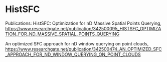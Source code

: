 # HistSFC

Publications:
HistSFC: Optimization for nD Massive Spatial Points Querying, https://www.researchgate.net/publication/342500095_HISTSFC_OPTIMIZATION_FOR_ND_MASSIVE_SPATIAL_POINTS_QUERYING 

An optimized SFC approach for nD window querying on point clouds, https://www.researchgate.net/publication/342500474_AN_OPTIMIZED_SFC_APPROACH_FOR_ND_WINDOW_QUERYING_ON_POINT_CLOUDS
